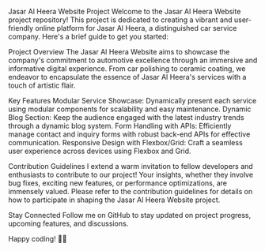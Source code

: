 
Jasar Al Heera Website Project
Welcome to the Jasar Al Heera Website project repository! This project is dedicated to creating a vibrant and user-friendly online platform for Jasar Al Heera, a distinguished car service company. Here's a brief guide to get you started:

Project Overview
The Jasar Al Heera Website aims to showcase the company's commitment to automotive excellence through an immersive and informative digital experience. From car polishing to ceramic coating, we endeavor to encapsulate the essence of Jasar Al Heera's services with a touch of artistic flair.

Key Features
Modular Service Showcase: Dynamically present each service using modular components for scalability and easy maintenance.
Dynamic Blog Section: Keep the audience engaged with the latest industry trends through a dynamic blog system.
Form Handling with APIs: Efficiently manage contact and inquiry forms with robust back-end APIs for effective communication.
Responsive Design with Flexbox/Grid: Craft a seamless user experience across devices using Flexbox and Grid.

Contribution Guidelines
I extend a warm invitation to fellow developers and enthusiasts to contribute to our project! Your insights, whether they involve bug fixes, exciting new features, or performance optimizations, are immensely valued. Please refer to the contribution guidelines for details on how to participate in shaping the Jasar Al Heera Website project.

Stay Connected
Follow me on GitHub to stay updated on project progress, upcoming features, and discussions.

Happy coding! 🚗✨
